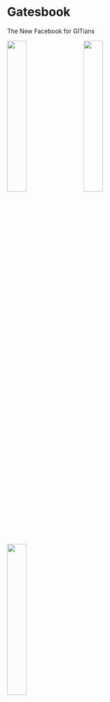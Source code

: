 # Gatesbook
The New Facebook for GITians

<img src="https://user-images.githubusercontent.com/90202062/210127388-28c93b96-671c-4bd8-915c-d0d5b2653db5.png" width=30% height=30%> &nbsp; &nbsp;  &nbsp;  <img src="https://user-images.githubusercontent.com/90202062/210127392-7a94dc8b-af23-4ad9-8093-07765ba9a230.png" width=30% height=30%>  &nbsp;    &nbsp;  &nbsp; <img src="https://user-images.githubusercontent.com/90202062/210127394-6fbe99e8-8e8a-449a-8379-3c17558fc6ec.png" width=30% height=30%>

